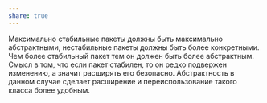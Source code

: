 ```yaml
---
share: true
---
```


Максимально стабильные пакеты должны быть максимально абстрактными, нестабильные пакеты должны быть более конкретными. Чем более стабильный пакет тем он должен быть более абстрактным.
Смысл в том, что если пакет стабилен, то он редко подвержен изменению, а значит расширять его безопасно. Абстрактность в данном случае сделает расширение и переиспользование такого класса более удобным.
